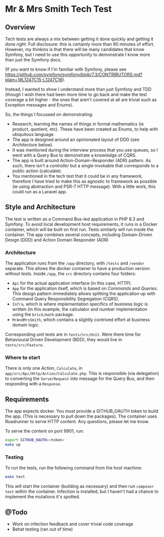 # Mr & Mrs Smith Tech Test

## Overview

Tech tests are always a mix between getting it done quickly and getting it done _right_. Full disclosure: this is certainly more than 90 minutes of effort. However, my thinkins is that there will be many candidates that know Symfony, but I need to use this opportunity to demonstrate I know more than just the Symfony docs.

(If you want to know if I'm familiar with Symfony, please see https://github.com/symfony/symfony/blob/7.3/CONTRIBUTORS.md?plain=1#L1247C15-L1247C16).

Instead, I wanted to show I understand more than just Symfony and TDD (though I wish there had been more time to go back and make the test coverage a bit higher - the ones that aren't covered at all are trivial such as Exception messages and Enums).

So, the things I focussed on demonstrating:

* Research, learning the names of things in formal mathematics (ie product, quotient, etc). These have been created as Enums, to help with ubiquitous language.
* The app is designed around an opinionated layout of DDD (see _Architecture_ below).
* It was mentioned during the interview process that you use queues, so I went with a Query Bus to demonstrate a knowledge of CQRS.
* The app is built around Action-Domain-Responder (ADR) pattern. As such, there isn't a _controller_ but a single invokable that corresponds to a public action (calculate).
* You mentioned in the tech test that it could be in any framework, therefore I have tried to make this as agnostic to framework as possible (ie using abstraction and PSR-7 HTTP message). With a little work, this could run as a Laravel app.

## Style and Architecture

The test is written as a Command Bus-led application in PHP 8.3 and Symfony. To avoid local development host requirements, it runs in a Docker container, which will be built on first run. Tests similarly will run inside the container. The app combines several concepts, including Domain-Driven Design (DDD) and Action Domain Responder (ADR)

### Architecture

The application runs from the `/app` directory, with `/tests` and `/vendor` separate. This allows the docker container to have a production version without tests. Inside `/app`, the `src` directory contains four folders:

* `Api` for the actual application interface (in this case, HTTP).
* `App` for the application itself, which is based on *Commands* and *Queries*. This design pattern immediately allows splitting the application up with Command Query Responsibility Segregation (CQRS).
* `Infra`, which is where implementation specifics of business logic is written (in this example, the calculator and number implementation using the `brick/math` package.
* `MrAndMrsSmith`, which contains a slightly contrived effort at business domain logic.

Corresponding unit tests are in `tests/src/Unit`. Were there time for Behavioural Driven Development (BDD), they would live in `tests/src/Feature`.

### Where to start

There is only one _Action_, `Calculate`, in `app/src/Api/Http/Action/Calculate.php`. This is responsible (via delegation) to converting the `ServerRequest` into message for the Query Bus, and then responding with a `Response`. 

## Requirements

The app expects docker. You must provide a GITHUB_OAUTH token to build the app. (This is necessary to pull down the packages). The container uses Roadrunner to serve HTTP content.
Any questions, please let me know.

To serve the content on port 9901, run:

```bash
export GITHUB_OAUTH=<token>
make up
```

### Testing

To run the tests, run the following command from the host machine:

```bash
make test
```

This will start the container (building as necessary) and then run `composer test` within the container.
Infection is installed, but I haven't had a chance to implement the mutations it's spotted.


## @Todo

* Work on infection feedback and cover trivial code coverage
* Behat testing (ran out of time)
